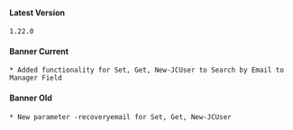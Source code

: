 #### Latest Version

```
1.22.0
```

#### Banner Current

```
* Added functionality for Set, Get, New-JCUser to Search by Email to Manager Field
```

#### Banner Old

```
* New parameter -recoveryemail for Set, Get, New-JCUser
```
